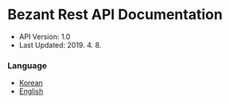 # Bezant Rest API Documentation
* API Version: 1.0
* Last Updated: 2019. 4. 8.

### Language
* [Korean](bezant-api-guide_kr.md)
* [English](bezant-api-guide_en.md)
